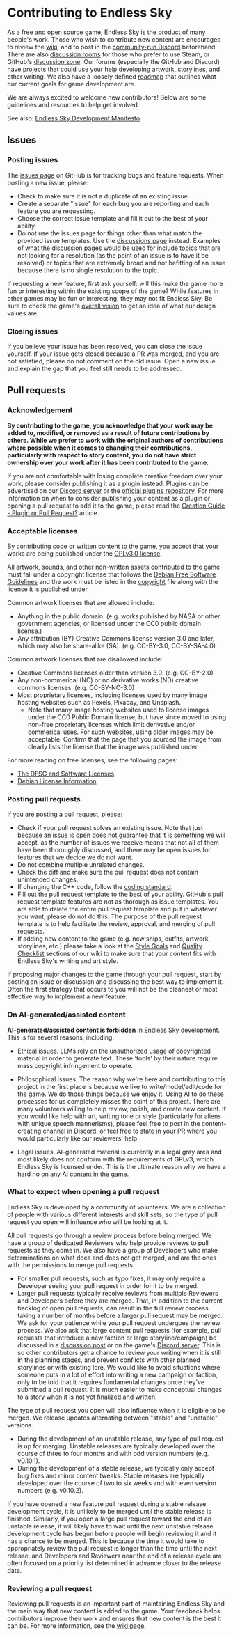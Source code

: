 # Contributing to Endless Sky

As a free and open source game, Endless Sky is the product of many people's work. Those who wish to contribute new content are encouraged to review the [wiki](https://github.com/endless-sky/endless-sky/wiki), and to post in the [community-run Discord](https://discord.gg/ZeuASSx) beforehand. There are also [discussion rooms](https://steamcommunity.com/app/404410/discussions/) for those who prefer to use Steam, or GitHub's [discussion zone](https://github.com/endless-sky/endless-sky/discussions). Our forums (especially the GitHub and Discord) have projects that could use your help developing artwork, storylines, and other writing. We also have a loosely defined [roadmap](https://github.com/endless-sky/endless-sky/wiki/DevelopmentRoadmap) that outlines what our current goals for game development are.

We are always excited to welcome new contributors! Below are some guidelines and resources to help get involved.

See also: [Endless Sky Development Manifesto](https://github.com/endless-sky/endless-sky/discussions/8982)

## Issues

### Posting issues

The [issues page](https://github.com/endless-sky/endless-sky/issues) on GitHub is for tracking bugs and feature requests. When posting a new issue, please:

* Check to make sure it is not a duplicate of an existing issue.
* Create a separate "issue" for each bug you are reporting and each feature you are requesting.
* Choose the correct issue template and fill it out to the best of your ability.
* Do not use the issues page for things other than what match the provided issue templates. Use the [discussions page](https://github.com/endless-sky/endless-sky/discussions) instead. Examples of what the discussion pages would be used for include topics that are not looking for a resolution (as the point of an issue is to have it be resolved) or topics that are extremely broad and not befitting of an issue because there is no single resolution to the topic.

If requesting a new feature, first ask yourself: will this make the game more fun or interesting within the existing scope of the game? While features in other games may be fun or interesting, they may not fit Endless Sky. Be sure to check the game's [overall vision](https://github.com/endless-sky/endless-sky/wiki/Endless-Sky's-Vision) to get an idea of what our design values are.

### Closing issues

If you believe your issue has been resolved, you can close the issue yourself. If your issue gets closed because a PR was merged, and you are not satisfied, please do not comment on the old issue. Open a new issue and explain the gap that you feel still needs to be addressed.

## Pull requests

### Acknowledgement

**By contributing to the game, you acknowledge that your work may be added to, modified, or removed as a result of future contributions by others. While we prefer to work with the original authors of contributions where possible when it comes to changing their contributions, particularly with respect to story content, you do not have strict ownership over your work after it has been contributed to the game.**

If you are not comfortable with losing complete creative freedom over your work, please consider publishing it as a plugin instead. Plugins can be advertised on our [Discord server](https://discord.gg/ZeuASSx) or the [official plugins repository](https://github.com/endless-sky/endless-sky-plugins). For more information on when to consider publishing your content as a plugin or opening a pull request to add it to the game, please read the [Creation Guide - Plugin or Pull Request?](https://github.com/endless-sky/endless-sky/wiki/Creation-Guide---Plug-in-or-Pull-Request) article.

### Acceptable licenses

By contributing code or written content to the game, you accept that your works are being published under the [GPLv3.0 license](https://www.gnu.org/licenses/).

All artwork, sounds, and other non-written assets contributed to the game must fall under a copyright license that follows the [Debian Free Software Guidelines](https://www.debian.org/social_contract#guidelines) and the work must be listed in the [copyright](https://github.com/endless-sky/endless-sky/blob/master/copyright) file along with the license it is published under.

Common artwork licenses that are allowed include:
* Anything in the public domain. (e.g. works published by NASA or other government agencies, or licensed under the CC0 public domain license.)
* Any attribution (BY) Creative Commons license version 3.0 and later, which may also be share-alike (SA). (e.g. CC-BY-3.0, CC-BY-SA-4.0)

Common artwork licenses that are disallowed include:
* Creative Commons licenses older than version 3.0. (e.g. CC-BY-2.0)
* Any non-commerical (NC) or no derivative works (ND) creative commons licenses. (e.g. CC-BY-NC-3.0)
* Most proprietary licenses, including licenses used by many image hosting websites such as Pexels, Pixabay, and Unsplash.
	* Note that many image hosting websites used to license images under the CC0 Public Domain license, but have since moved to using non-free proprietary licenses which limit derivative and/or commerical uses. For such websites, using older images may be acceptable. Confirm that the page that you sourced the image from clearly lists the license that the image was published under.

For more reading on free licenses, see the following pages:
* [The DFSG and Software Licenses](https://wiki.debian.org/DFSGLicenses)
* [Debian License Information](https://www.debian.org/legal/licenses/)

### Posting pull requests

If you are posting a pull request, please:

* Check if your pull request solves an existing issue. Note that just because an issue is open does not guarantee that it is something we will accept, as the number of issues we receive means that not all of them have been thoroughly discussed, and there may be open issues for features that we decide we do not want.
* Do not combine multiple unrelated changes.
* Check the diff and make sure the pull request does not contain unintended changes.
* If changing the C++ code, follow the [coding standard](https://endless-sky.github.io/styleguide/styleguide.xml).
* Fill out the pull request template to the best of your ability. GitHub's pull request template features are not as thorough as issue templates. You are able to delete the entire pull request template and put in whatever you want; please do not do this. The purpose of the pull request template is to help facilitate the review, approval, and merging of pull requests.
* If adding new content to the game (e.g. new ships, outfits, artwork, storylines, etc.) please take a look at the [Style Goals](https://github.com/endless-sky/endless-sky/wiki/StyleGoals) and [Quality Checklist](https://github.com/endless-sky/endless-sky/wiki/QualityChecklist) sections of our wiki to make sure that your content fits with Endless Sky's writing and art style.

If proposing major changes to the game through your pull request, start by posting an issue or discussion and discussing the best way to implement it. Often the first strategy that occurs to you will not be the cleanest or most effective way to implement a new feature.

### On AI-generated/assisted content

**AI-generated/assisted content is forbidden** in Endless Sky development. This is for several reasons, including:

* Ethical issues. LLMs rely on the unauthorized usage of copyrighted material in order to generate text. These 'tools' by their nature require mass copyright infringement to operate.

* Philosophical issues. The reason why we're here and contributing to this project in the first place is because we like to write/model/edit/code for the game. We do those things because we enjoy it. Using AI to do these processes for us completely misses the point of this project. 
There are many volunteers willing to help review, polish, and create new content. If you would like help with art, writing tone or style (particularly for aliens with unique speech mannerisms), please feel free to post in the content-creating channel in Discord, or feel free to state in your PR where you would particularly like our reviewers' help.

* Legal issues. AI-generated material is currently in a legal gray area and most likely does not conform with the requirements of GPLv3, which Endless Sky is licensed under. This is the ultimate reason why we have a hard no on any AI content in the game.

### What to expect when opening a pull request

Endless Sky is developed by a community of volunteers. We are a collection of people with various different interests and skill sets, so the type of pull request you open will influence who will be looking at it.

All pull requests go through a review process before being merged. We have a group of dedicated Reviewers who help provide reviews to pull requests as they come in. We also have a group of Developers who make determinations on what does and does not get merged, and are the ones with the permissions to merge pull requests.

* For smaller pull requests, such as typo fixes, it may only require a Developer seeing your pull request in order for it to be merged.
* Larger pull requests typically receive reviews from multiple Reviewers and Developers before they are merged. That, in addition to the current backlog of open pull requests, can result in the full review process taking a number of months before a larger pull request may be merged. We ask for your patience while your pull request undergoes the review process. We also ask that large content pull requests (for example, pull requests that introduce a new faction or large storyline/campaign) be discussed in a [discussion post](https://github.com/endless-sky/endless-sky/discussions) or on the game's [Discord server](https://discord.gg/ZeuASSx). This is so other contributors get a chance to review your writing when it is still in the planning stages, and prevent conflicts with other planned storylines or with existing lore. We would like to avoid situations where someone puts in a lot of effort into writing a new campaign or faction, only to be told that it requires fundamental changes once they've submitted a pull request. It is much easier to make conceptual changes to a story when it is not yet finalized and written.

The type of pull request you open will also influence when it is eligible to be merged. We release updates alternating between "stable" and "unstable" versions.

* During the development of an unstable release, any type of pull request is up for merging. Unstable releases are typically developed over the course of three to four months and with odd version numbers (e.g. v0.10.1).
* During the development of a stable release, we typically only accept bug fixes and minor content tweaks. Stable releases are typically developed over the course of two to six weeks and with even version numbers (e.g. v0.10.2).

If you have opened a new feature pull request during a stable release development cycle, it is unlikely to be merged until the stable release is finished. Similarly, if you open a large pull request toward the end of an unstable release, it will likely have to wait until the next unstable release development cycle has begun before people will begin reviewing it and it has a chance to be merged. This is because the time it would take to appropriately review the pull request is longer than the time until the next release, and Developers and Reviewers near the end of a release cycle are often focused on a priority list determined in advance closer to the release date.

### Reviewing a pull request

Reviewing pull requests is an important part of maintaining Endless Sky and the main way that new content is added to the game. Your feedback helps contributors improve their work and ensures that new content is the best it can be. For more information, see the [wiki page](https://github.com/endless-sky/endless-sky/wiki/ReviewingPRs).
